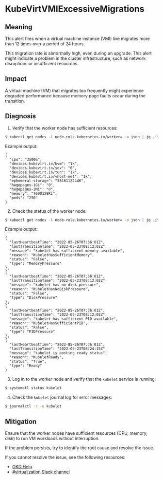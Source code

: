 # KubeVirtVMIExcessiveMigrations
<!--apinnick Nov 2022-->

## Meaning

This alert fires when a virtual machine instance (VMI) live migrates more than 12 times over a period of 24 hours.

This migration rate is abnormally high, even during an upgrade. This alert might indicate a problem in the cluster infrastructure, such as network disruptions or insufficient resources.

## Impact

A virtual machine (VM) that migrates too frequently might experience degraded performance because memory page faults occur during the transition.

## Diagnosis

1. Verify that the worker node has sufficient resources:
  ```bash
  $ kubectl get nodes -l node-role.kubernetes.io/worker= -o json | jq .items[].status.allocatable
  ```

Example output:
```
{
  "cpu": "3500m",
  "devices.kubevirt.io/kvm": "1k",
  "devices.kubevirt.io/sev": "0",
  "devices.kubevirt.io/tun": "1k",
  "devices.kubevirt.io/vhost-net": "1k",
  "ephemeral-storage": "38161122446",
  "hugepages-1Gi": "0",
  "hugepages-2Mi": "0",
  "memory": "7000128Ki",
  "pods": "250"
}
```
2. Check the status of the worker node:
  ```bash
  $ kubectl get nodes -l node-role.kubernetes.io/worker= -o json | jq .items[].status.conditions
  ```

Example output:
```
{
  "lastHeartbeatTime": "2022-05-26T07:36:01Z",
  "lastTransitionTime": "2022-05-23T08:12:02Z",
  "message": "kubelet has sufficient memory available",
  "reason": "KubeletHasSufficientMemory",
  "status": "False",
  "type": "MemoryPressure"
},
{
  "lastHeartbeatTime": "2022-05-26T07:36:01Z",
  "lastTransitionTime": "2022-05-23T08:12:02Z",
  "message": "kubelet has no disk pressure",
  "reason": "KubeletHasNoDiskPressure",
  "status": "False",
  "type": "DiskPressure"
},
{
  "lastHeartbeatTime": "2022-05-26T07:36:01Z",
  "lastTransitionTime": "2022-05-23T08:12:02Z",
  "message": "kubelet has sufficient PID available",
  "reason": "KubeletHasSufficientPID",
  "status": "False",
  "type": "PIDPressure"
},
{
  "lastHeartbeatTime": "2022-05-26T07:36:01Z",
  "lastTransitionTime": "2022-05-23T08:24:15Z",
  "message": "kubelet is posting ready status",
  "reason": "KubeletReady",
  "status": "True",
  "type": "Ready"
}
```
3. Log in to the worker node and verify that the `kubelet` service is running:
  ```bash
  $ systemctl status kubelet
  ```
4. Check the `kubelet` journal log for error messages:
  ```bash
  $ journalctl -r -u kubelet
  ```

## Mitigation

Ensure that the worker nodes have sufficient resources (CPU, memory, disk) to run VM workloads without interruption. 
 
If the problem persists, try to identify the root cause and resolve the issue. 

<!--DS: If you cannot resolve the issue, log in to the [Customer Portal](https://access.redhat.com) and open a support case, attaching the artifacts gathered during the Diagnosis procedure.-->

<!--USstart-->
If you cannot resolve the issue, see the following resources:

- [OKD Help](https://www.okd.io/help/)
- [#virtualization Slack channel](https://kubernetes.slack.com/channels/virtualization)
<!--USend-->
